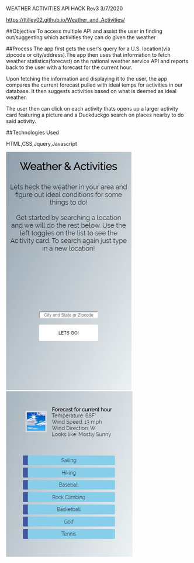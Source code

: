 WEATHER ACTIVITIES API HACK Rev3 3/7/2020

https://ttilley02.github.io/Weather_and_Activities/

##Objective
To access multiple API and assist the user in finding out/suggesting which activities they can do given the weather


##Process
The app first gets the user's query for a U.S. location(via zipcode or city/address).The app then uses that information to fetch weather statistics(forecast) on the national weather service API and reports back to the user with a forecast for the current hour.

Upon fetching the information and displaying it to the user, the app compares the current forecast pulled with ideal temps for activities in our database.
It then suggests activities based on what is deemed as ideal weather.

The user then can click on each activity thats opens up a larger activity card featuring a picture and
a Duckduckgo search on places nearby to do said activity.

##Technologies Used

HTML,CSS,Jquery,Javascript

![](img/screenshot1.JPG) 
![](img/screenshot2.JPG)
